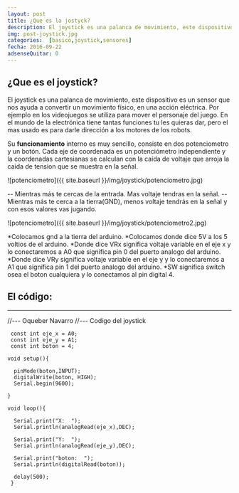 ```yaml
---
layout: post
title: ¿Que es la jostyck?
description: El joystick es una palanca de movimiento, este dispositivo es un sensor que nos ayuda a convertir un movimiento físico, en una acción eléctrica. Por ejemplo en los videojuegos se utiliza para mover el personaje del juego. En el mundo de la electrónica tiene tantas funciones tu les quieras dar, pero el mas usado es para darle dirección a los motores de los robots.
img: post-joystick.jpg
categories:  [basico,joystick,sensores]
fecha: 2016-09-22
adsenseQuitar: 0
---
```



## ¿Que es el joystick?

El joystick es una palanca de movimiento, este dispositivo es un sensor que nos ayuda a convertir un movimiento físico, en una acción eléctrica. Por ejemplo en los videojuegos se utiliza para mover el personaje del juego. En el mundo de la electrónica tiene tantas funciones tu les quieras dar, pero el mas usado es para darle dirección a los motores de los robots.

Su **funcionamiento** interno es muy sencillo, consiste en dos potenciometro y un botón. Cada eje de coordenada es un potenciómetro independiente y la coordenadas cartesianas se calculan con la caída de voltaje que arroja la caida de tension que se muestra en la señal.


![potenciometro]({{ site.baseurl }}/img/joystick/potenciometro.jpg)

-- Mientras más te cercas de la entrada. Mas voltaje tendras en la señal. 
-- Mientras más te cerca a la tierra(GND), menos voltaje tendrás en la señal y con esos valores vas jugando.


![potenciometro]({{ site.baseurl }}/img/joystick/potenciometro2.jpg)

*Colocamos gnd a la tierra del arduino.
*Colocamos donde dice 5V a los 5 voltios de el arduino.
*Donde dice VRx significa voltaje variable en el eje x y lo conectaremos a A0 que significa pin 0 del puerto analogo del arduino.
*Donde dice VRy significa voltaje variable en el eje y y lo conectaremos a A1 que significa pin 1 del puerto analogo del arduino.
*SW significa switch osea el boton cualquiera y lo conectamos al pin digital 4.

## El código:
----------------



//---      Oqueber Navarro
//---    Codigo del joystick


     const int eje_x = A0;
     const int eje_y = A1;
     const int boton = 4;

    void setup(){
   
      pinMode(boton,INPUT);
      digitalWrite(boton, HIGH);
      Serial.begin(9600);
      
    }

    void loop(){
     
      Serial.print("X:  ");
      Serial.println(analogRead(eje_x),DEC);

      Serial.print("Y:  ");
      Serial.println(analogRead(eje_y),DEC);

      Serial.print("boton:  ");
      Serial.println(digitalRead(boton));
     
      delay(500);
     }


